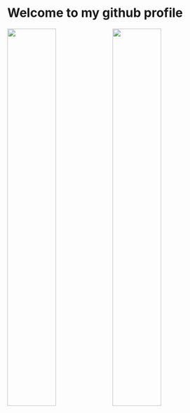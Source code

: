 # Welcome to my github profile
<img align="left" width="47%" src="https://github-readme-stats.vercel.app/api?username=KLamaniakou&show_icons=true&theme=radical" />
<img align="left" width="47%" src="https://github-readme-stats.vercel.app/api/top-langs/?username=KLamaniakou&hide=html,css" />
